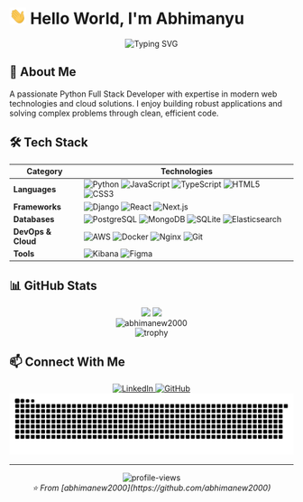 # <img src="https://raw.githubusercontent.com/ABSphreak/ABSphreak/master/gifs/Hi.gif" width="30px"> Hello World, I'm Abhimanyu

<div align="center">
  <img src="https://readme-typing-svg.herokuapp.com?font=Fira+Code&pause=1000&width=435&lines=Python+Full+Stack+Developer;Building+Beautiful+Web+Applications;Always+Learning+New+Technologies" alt="Typing SVG" />
</div>

## 💫 About Me
A passionate Python Full Stack Developer with expertise in modern web technologies and cloud solutions. I enjoy building robust applications and solving complex problems through clean, efficient code.

## 🛠️ Tech Stack

<div align="center">

| **Category** | **Technologies** |
|------------|----------------|
| **Languages** | ![Python](https://img.shields.io/badge/Python-3776AB?style=for-the-badge&logo=python&logoColor=white) ![JavaScript](https://img.shields.io/badge/JavaScript-F7DF1E?style=for-the-badge&logo=javascript&logoColor=black) ![TypeScript](https://img.shields.io/badge/TypeScript-007ACC?style=for-the-badge&logo=typescript&logoColor=white) ![HTML5](https://img.shields.io/badge/HTML5-E34F26?style=for-the-badge&logo=html5&logoColor=white) ![CSS3](https://img.shields.io/badge/CSS3-1572B6?style=for-the-badge&logo=css3&logoColor=white) |
| **Frameworks** | ![Django](https://img.shields.io/badge/Django-092E20?style=for-the-badge&logo=django&logoColor=white) ![React](https://img.shields.io/badge/React-20232A?style=for-the-badge&logo=react&logoColor=61DAFB) ![Next.js](https://img.shields.io/badge/Next.js-000000?style=for-the-badge&logo=nextdotjs&logoColor=white) |
| **Databases** | ![PostgreSQL](https://img.shields.io/badge/PostgreSQL-316192?style=for-the-badge&logo=postgresql&logoColor=white) ![MongoDB](https://img.shields.io/badge/MongoDB-4EA94B?style=for-the-badge&logo=mongodb&logoColor=white) ![SQLite](https://img.shields.io/badge/SQLite-07405E?style=for-the-badge&logo=sqlite&logoColor=white) ![Elasticsearch](https://img.shields.io/badge/Elasticsearch-005571?style=for-the-badge&logo=elasticsearch&logoColor=white) |
| **DevOps & Cloud** | ![AWS](https://img.shields.io/badge/AWS-232F3E?style=for-the-badge&logo=amazon-aws&logoColor=white) ![Docker](https://img.shields.io/badge/Docker-2496ED?style=for-the-badge&logo=docker&logoColor=white) ![Nginx](https://img.shields.io/badge/Nginx-009639?style=for-the-badge&logo=nginx&logoColor=white) ![Git](https://img.shields.io/badge/Git-F05032?style=for-the-badge&logo=git&logoColor=white) |
| **Tools** | ![Kibana](https://img.shields.io/badge/Kibana-005571?style=for-the-badge&logo=kibana&logoColor=white) ![Figma](https://img.shields.io/badge/Figma-F24E1E?style=for-the-badge&logo=figma&logoColor=white) |

</div>

## 📊 GitHub Stats

<div align="center">
  <img height="180em" src="https://github-readme-stats.vercel.app/api?username=abhimanew2000&show_icons=true&theme=tokyonight&include_all_commits=true&count_private=true" />
  <img height="180em" src="https://github-readme-stats.vercel.app/api/top-langs/?username=abhimanew2000&layout=compact&langs_count=7&theme=tokyonight" />
</div>

<div align="center">
  <img width="70%" src="https://github-readme-streak-stats.herokuapp.com/?user=abhimanew2000&theme=tokyonight" alt="abhimanew2000" />
</div>

<div align="center">
  <img src="https://github-profile-trophy.vercel.app/?username=abhimanew2000&theme=tokyonight&row=1&column=6" alt="trophy" />
</div>

## 📫 Connect With Me
<div align="center">
  <a href="https://www.linkedin.com/in/abhimanew-kg-25ab38253/">
    <img src="https://img.shields.io/badge/LinkedIn-0077B5?style=for-the-badge&logo=linkedin&logoColor=white" alt="LinkedIn">
  </a>
  <a href="https://github.com/abhimanew2000">
    <img src="https://img.shields.io/badge/GitHub-100000?style=for-the-badge&logo=github&logoColor=white" alt="GitHub">
  </a>
  <!-- You can add more social links here -->
</div>

<div align="center">
  <picture>
    <source media="(prefers-color-scheme: dark)" srcset="https://raw.githubusercontent.com/abhimanew2000/abhimanew2000/output/github-snake-dark.svg" />
    <source media="(prefers-color-scheme: light)" srcset="https://raw.githubusercontent.com/abhimanew2000/abhimanew2000/output/github-snake.svg" />
    <img alt="github-snake" src="https://raw.githubusercontent.com/abhimanew2000/abhimanew2000/output/github-snake.svg" />
  </picture>
</div>

---

<div align="center">
  <img src="https://komarev.com/ghpvc/?username=abhimanew2000&label=Profile%20views&color=0e75b6&style=flat" alt="profile-views" />
</div>

<!-- Footer -->
<div align="center">
  <i>⭐️ From [abhimanew2000](https://github.com/abhimanew2000)</i>
</div>
